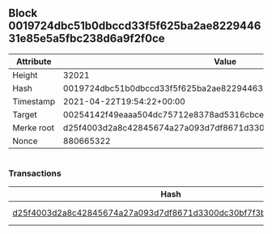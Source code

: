 ## Block 0019724dbc51b0dbccd33f5f625ba2ae822944631e85e5a5fbc238d6a9f2f0ce

Attribute | Value
--- | ---
Height | 32021
Hash | 0019724dbc51b0dbccd33f5f625ba2ae822944631e85e5a5fbc238d6a9f2f0ce
Timestamp | 2021-04-22T19:54:22+00:00
Target | 00254142f49eaaa504dc75712e8378ad5316cbcead634704b3734b6271167cc4
Merke root | d25f4003d2a8c42845674a27a093d7df8671d3300dc30bf7f3b312f8aab400c5
Nonce | 880665322

```

```

### Transactions

Hash | Amount
--- | ---
[d25f4003d2a8c42845674a27a093d7df8671d3300dc30bf7f3b312f8aab400c5](d25f4003d2a8c42845674a27a093d7df8671d3300dc30bf7f3b312f8aab400c5.md) | 10.00000000 SKEPTI 
